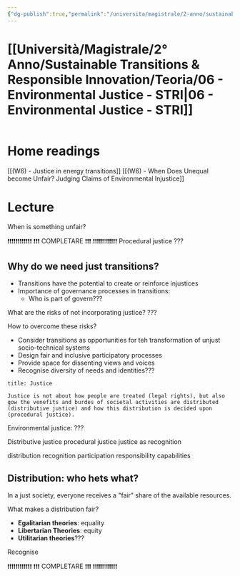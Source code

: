 ```yaml
---
{"dg-publish":true,"permalink":"/universita/magistrale/2-anno/sustainable-transitions-and-responsible-innovation/teoria/06-environmental-justice-stri/","tags":["UNI"]}
---
```


# [[Università/Magistrale/2° Anno/Sustainable Transitions & Responsible Innovation/Teoria/06 - Environmental Justice - STRI\|06 - Environmental Justice - STRI]]

```table-of-contents
```

# Home readings

[[(W6) - Justice in energy transitions]]
[[(W6) - When Does Unequal become Unfair? Judging Claims of Environmental Injustice]]


# Lecture

When is something unfair?

❗❗❗❗❗❗❗❗❗❗❗❗
❗❗❗ COMPLETARE ❗❗❗
❗❗❗❗❗❗❗❗❗❗❗❗
Procedural justice
???


## Why do we need just transitions?

- Transitions have the potential to create or reinforce injustices
- Importance of governance processes in transitions:
	- Who is part of govern???

What are the risks of not incorporating justice?
???

How to overcome these risks?
- Consider transitions as opportunities for teh transformation of unjust socio-technical systems
- Design fair and inclusive participatory processes
- Provide space for dissenting views and voices
- Recognise diversity of needs and identities???

```ad-Definizione
title: Justice

Justice is not about how people are treated (legal rights), but also gow the venefits and burdes of societal activities are distributed (distributive justice) and how this distribution is decided upon (procedural justice).
```

Environmental justice:
???

Distributive justice
procedural justice
justice as recognition

distribution
recognition
participation
responsibility
capabilities

## Distribution: who hets what?


In a just society, everyone receives a "fair" share of the available resources.

What makes a distribution fair?
- **Egalitarian theories**: equality
- **Libertarian Theories**: equity
- **Utilitarian theories**???

Recognise

❗❗❗❗❗❗❗❗❗❗❗❗
❗❗❗ COMPLETARE ❗❗❗
❗❗❗❗❗❗❗❗❗❗❗❗




